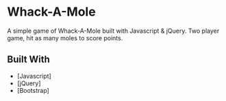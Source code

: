 # Whack-A-Mole

A simple game of Whack-A-Mole built with Javascript & jQuery. Two player game, hit as many moles to score points. 

## Built With

* [Javascript]
* [jQuery]
* [Bootstrap]